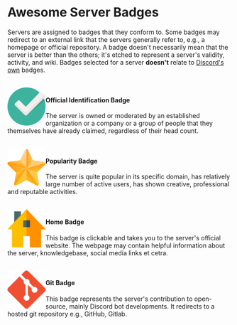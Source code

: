 # Awesome Server Badges
Servers are assigned to badges that they conform to. Some badges may redirect to an external link that the servers generally refer to, e.g., a homepage or official repository. A badge doesn't necessarily mean that the server is better than the others; it's etched to represent a server's validity, activity, and wiki. Badges selected for a server **doesn't** relate to [Discord's own](https://discordia.me/en/badges) badges.

<br>

<img align="left" height="86px" width="86px" alt="Badge for officially owned Server" src="images/badges/official_86px.png" />

#### Official Identification Badge
The server is owned or moderated by an established organization or a company or a group of people that they themselves have already claimed, regardless of their head count. 

<br>

<img align="left" height="86px" width="86px" alt="Badge for Exceptional Servers" src="images/badges/prime_86px.png" />

#### Popularity Badge
The server is quite popular in its specific domain, has relatively large number of active users, has shown creative, professional and reputable activities. 

<br>

<img align="left" height="86px" width="86px" alt="Badge for owning a Website" src="images/badges/homepage_86px.png" />

#### Home Badge
This badge is clickable and takes you to the server's official website. The webpage may contain helpful information about the server, knowledgebase, social media links et cetra.

<br>

<img align="left" height="86px" width="86px" alt="Badge for owning a Website" src="images/badges/git_86px.png" />

#### Git Badge
This badge represents the server's contribution to open-source, mainly Discord bot developments. It redirects to a hosted git repository e.g., GitHub, Gitlab. 